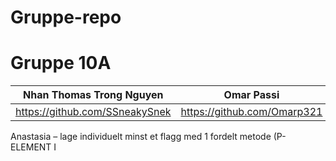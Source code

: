 # Gruppe-repo
<h1>Gruppe 10A</h1>


|Nhan Thomas Trong Nguyen| Omar Passi  | Samet  Demirezen | Håkon Hervold | Anastasia Katanova | Sander Halvorsen | Kristin Svensson | Nora Lohne |
| ----------- | ------------- | ------------- | ----------------- | -----------------| -------------- | -------------- | ------------- | 
| https://github.com/SSneakySnek | https://github.com/Omarp321 | https://github.com/sametdemirezen | https://github.com/hakonfly | https://github.com/anastasiak111 | https://github.com/Sanderhalvors1 | https://github.com/kristintintin | https://github.com/NoraGith | 



Anastasia – lage individuelt minst et flagg med 1 fordelt metode (P-ELEMENT I <STYLE>)

Sander – lage individuelt minst et flagg med 1 fordelt metode (P-ELEMENT I <STYLE>)

Kristin – lage individuelt minst et flagg med 1 fordelt metode (P-ELEMENT I <STYLE>)

Nora – lage individuelt minst et flagg med 1 fordelt metode (CSS STYLE)

Håkon – lage individuelt minst et flagg med 1 fordelt metode (CSS STYLE)

Thomas – lage individuelt minst et flagg med 1 fordelt metode (CANVAS) + GITHUB ANSVAR

Samet – lage individuelt minst et flagg med 1 fordelt metode (CANVAS)

Omar – lage individuelt minst et flagg med 1 fordelt metode (CANVAS)

Alle har lagt inn sitt arbeid i mappen sin på repository

5:
  
a) Vi har gjort noen av oppgavene om til issues. Vi har brukt bord og tabell til oversikt over prosjektet. Vi valgte å bruke sentralisert metode til kloning. Vi oppfattet at vi skulle bruke GitHub projects, så det er det vi har brukt siden begynnelsen. 

b) Relevant hovedoppgave har vært at alle individuelt lager et flagg med fordelt metode, og individuelt laster det opp til GitHub.

c) Det var vanskeligere og mer forrvirrende å komme i gang med oppgaven, oplasting på github, branshes og pull og push request, for de som ikke hadde noe erfaring med koder fra før av. de som hadde erfaring fra før fant det også vanskelig å bli kjent med github og ulike funksjoner i den.

Reflektering over metodene

P – denne metoden var forvirrende fordi p element har begrenset muligheter, det brukes til tekst ikke visuelle bilder. Alle med denne metoden lagde et simpelt flagg med bare tre farger, i seg selv var det enkelt.

CSS – Denne metoden var noe lettere å bruke og mer oversiktlig. Også i denne modellen skulle p-element benyttes, noe som gjør denne metoden begrenset å bruke.

CANVAS – Denne metoden var den letteste å bruke av de metodene over. Fordelen med denne metoden er muligheten for å lage flere detaljer. Samtidig er det flere alternativer på hvilke metoder man vil gå frem med og man er ikke begrenset som de andre metodene. Eneste negative var å komme i gang i å forstå denne metoden.
